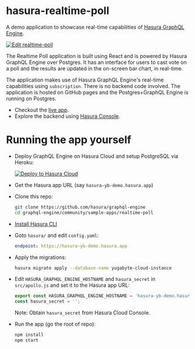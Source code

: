 # hasura-realtime-poll

A demo application to showcase real-time capabilities of [Hasura GraphQL
Engine](https://github.com/hasura/graphql-engine).

[![Edit realtime-poll](https://codesandbox.io/static/img/play-codesandbox.svg)](https://codesandbox.io/s/github/hasura/graphql-engine/tree/master/community/sample-apps/realtime-poll?fontsize=14)

The Realtime Poll application is built using React and is powered by Hasura
GraphQL Engine over Postgres. It has an interface for users to cast vote on a
poll and the results are updated in the on-screen bar chart, in real-time.

The application makes use of Hasura GraphQL Engine's real-time capabilities
using `subscription`. There is no backend code involved. The application is
hosted on GitHub pages and the Postgres+GraphQL Engine is running on Postgres.

- Checkout the [live app](https://realtime-poll.demo.hasura.app/).
- Explore the backend using [Hasura
  Console](https://realtime-poll.hasura.app/console).
  
# Running the app yourself

- Deploy GraphQL Engine on Hasura Cloud and setup PostgreSQL via Heroku:
  
  [![Deploy to Hasura Cloud](https://graphql-engine-cdn.hasura.io/img/deploy_to_hasura.png)](https://cloud.hasura.io/)
- Get the Hasura app URL (say `hasura-yb-demo.hasura.app`)
- Clone this repo:
  ```bash
  git clone https://github.com/hasura/graphql-engine
  cd graphql-engine/community/sample-apps/realtime-poll
  ```
- [Install Hasura CLI](https://hasura.io/docs/latest/graphql/core/hasura-cli/install-hasura-cli.html)
- Goto `hasura/` and edit `config.yaml`:
  ```yaml
  endpoint: https://hasura-yb-demo.hasura.app
  ```
- Apply the migrations:
  ```bash
  hasura migrate apply --database-name yugabyte-cloud-instance
  ```
- Edit `HASURA_GRAPHQL_ENGINE_HOSTNAME` and `hasura_secret` in `src/apollo.js` and set it to the
  Hasura app URL:
  ```js
  export const HASURA_GRAPHQL_ENGINE_HOSTNAME = 'hasura-yb-demo.hasura.app';
  const hasura_secret = '';
  ```
  Note: Obtain `hasura_secret` from Hasura Cloud Console.
- Run the app (go the root of repo):
  ```bash
  npm install
  npm start
  ```
